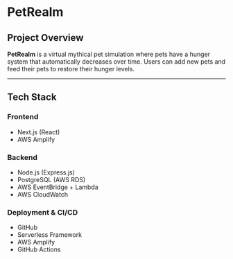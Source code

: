 # PetRealm

## Project Overview

**PetRealm** is a virtual mythical pet simulation where pets have a hunger system that automatically decreases over time. Users can add new pets and feed their pets to restore their hunger levels.

---

## Tech Stack

### **Frontend**

- Next.js (React)
- AWS Amplify

### **Backend**

- Node.js (Express.js)
- PostgreSQL (AWS RDS)
- AWS EventBridge + Lambda
- AWS CloudWatch

### **Deployment & CI/CD**

- GitHub
- Serverless Framework
- AWS Amplify
- GitHub Actions
